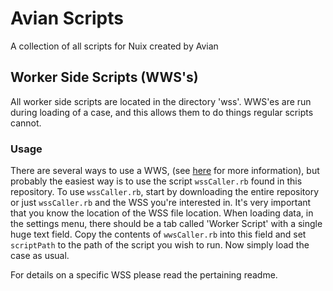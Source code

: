 # Avian Scripts
A collection of all scripts for Nuix created by Avian

## Worker Side Scripts (WWS's)
All worker side scripts are located in the directory 'wss'.
WWS'es are run during loading of a case, and this allows them to do things regular scripts cannot.

### Usage
There are several ways to use a WWS, (see [here](https://github.com/kalapakim/SmackDown2016/wiki/Worker-Side-Scripting) for more information), but probably the easiest way is to use the script `wssCaller.rb` found in this repository.
To use `wssCaller.rb`, start by downloading the entire repository or just `wssCaller.rb` and the WSS you're interested in.
It's very important that you know the location of the WSS file location.
When loading data, in the settings menu, there should be a tab called 'Worker Script' with a single huge text field.
Copy the contents of `wwsCaller.rb` into this field and set `scriptPath` to the path of the script you wish to run.
Now simply load the case as usual.

For details on a specific WSS please read the pertaining readme.
